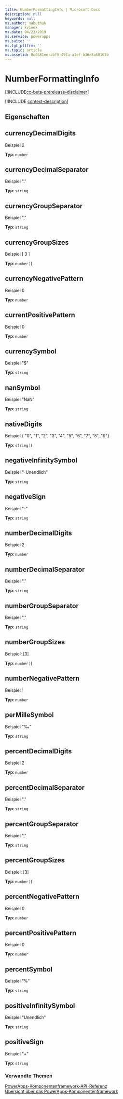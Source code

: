 ```yaml
---
title: NumberFormattingInfo | Microsoft Docs
description: null
keywords: null
ms.author: nabuthuk
manager: kvivek
ms.date: 04/23/2019
ms.service: powerapps
ms.suite: ''
ms.tgt_pltfrm: ''
ms.topic: article
ms.assetid: 8c0481ee-abf9-492a-a1ef-b36e8a68167b
---
```


# <a name="numberformattinginfo"></a>NumberFormattingInfo

[!INCLUDE[cc-beta-prerelease-disclaimer](../../../includes/cc-beta-prerelease-disclaimer.md)]

[!INCLUDE [context-description](includes/numberformattinginfo-description.md)]

## <a name="properties"></a>Eigenschaften

## <a name="currencydecimaldigits"></a>currencyDecimalDigits

 Beispiel 2

**Typ**: `number`

## <a name="currencydecimalseparator"></a>currencyDecimalSeparator

Beispiel "."

**Typ**: `string`

## <a name="currencygroupseparator"></a>currencyGroupSeparator

Beispiel ","

**Typ**: `string`

## <a name="currencygroupsizes"></a>currencyGroupSizes

Beispiel [ 3 ]

**Typ**: `number[]`

## <a name="currencynegativepattern"></a>currencyNegativePattern

Beispiel 0

**Typ**: `number`

## <a name="currentpositivepattern"></a>currentPositivePattern

Beispiel 0

**Typ**: `number`

## <a name="currencysymbol"></a>currencySymbol

Beispiel "$"

**Typ**: `string`

## <a name="nansymbol"></a>nanSymbol

Beispiel "NaN"

**Typ**: `string`

## <a name="nativedigits"></a>nativeDigits

Beispiel { "0", "1", "2", "3", "4", "5", "6", "7", "8", "9"}

**Typ**: `string[]`

## <a name="negativeinfinitysymbol"></a>negativeInfinitySymbol

Beispiel "-Unendlich"

**Typ**: `string`

## <a name="negativesign"></a>negativeSign

Beispiel "-"

**Typ**: `string`

## <a name="numberdecimaldigits"></a>numberDecimalDigits

Beispiel 2

**Typ**: `number`

## <a name="numberdecimalseparator"></a>numberDecimalSeparator

Beispiel "."

**Typ**: `string`

## <a name="numbergroupseparator"></a>numberGroupSeparator

Beispiel ","

**Typ**: `string`

## <a name="numbergroupsizes"></a>numberGroupSizes

Beispiel: [3]

**Typ**: `number[]`

## <a name="numbernegativepattern"></a>numberNegativePattern

Beispiel 1

**Typ**: `number`

## <a name="permillesymbol"></a>perMilleSymbol

Beispiel "‰"

**Typ**: `string`

## <a name="percentdecimaldigits"></a>percentDecimalDigits

Beispiel 2

**Typ**: `number`

## <a name="percentdecimalseparator"></a>percentDecimalSeparator

Beispiel "."

**Typ**: `string`

## <a name="percentgroupseparator"></a>percentGroupSeparator

Beispiel ","

**Typ**: `string`

## <a name="percentgroupsizes"></a>percentGroupSizes

Beispiel: [3]

**Typ**: `number[]`

## <a name="percentnegativepattern"></a>percentNegativePattern

Beispiel 0

**Typ**: `number`

## <a name="percentpositivepattern"></a>percentPositivePattern

Beispiel 0

**Typ**: `number`

## <a name="percentsymbol"></a>percentSymbol

Beispiel "%"

**Typ**: `string`

## <a name="positiveinfinitysymbol"></a>positiveInfinitySymbol

Beispiel "Unendlich"

**Typ**: `string`

## <a name="positivesign"></a>positiveSign

Beispiel "+"

**Typ**: `string`


### <a name="related-topics"></a>Verwandte Themen

[PowerApps-Komponentenframework-API-Referenz](../reference/index.md)<br/>
[Übersicht über das PowerApps-Komponentenframework](../overview.md)